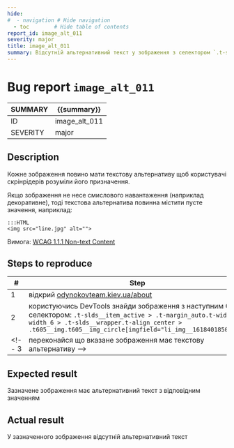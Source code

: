 ```yaml
---
hide:
#  - navigation # Hide navigation
  - toc        # Hide table of contents
report_id: image_alt_011
severity: major
title: image_alt_011
summary: Відсутній альтернативний текст у зображення з селектором `.t-slds__item_active > .t-margin_auto.t-width.t-width_6 > .t-slds__wrapper.t-align_center > .t605__img.t605__img_circle[imgfield="li_img__1618401850387"]`
---
```

<!-- # {{summary}} -->
# Bug report `image_alt_011`

SUMMARY|{{summary}}
-|-
ID|image_alt_011
SEVERITY|major

## Description

Кожне зображення повино мати текстову альтернативу 
щоб користувачі скрінрідерів розуміли його призначення. 

Якщо зображення не несе смислового навантаження (наприклад декоративне), 
тоді текстова альтернатива повинна містити пусте значення, наприклад:

    :::HTML
    <img src="line.jpg" alt="">

Вимога: [WCAG 1.1.1 Non-text Content](https://www.w3.org/WAI/WCAG21/Understanding/non-text-content.html)

## Steps to reproduce

|#|Step|
-|-
1|відкрий [odynokovteam.kiev.ua/about](http://odynokovteam.kiev.ua/about)
2|користуючись DevTools знайди зображення з наступним CSS-селектором: `.t-slds__item_active > .t-margin_auto.t-width.t-width_6 > .t-slds__wrapper.t-align_center > .t605__img.t605__img_circle[imgfield="li_img__1618401850387"]`
<!-- 3|переконайся що вказане зображення має текстову альтернативу -->

## Expected result

Зазначене зображення має альтернативний текст з відповідним значенням

## Actual result

У зазначенного зображення відсутній альтернативний текст

